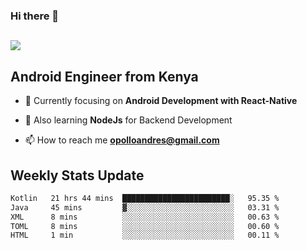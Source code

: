 ### Hi there 👋
<h2 align="left"><img src="https://readme-typing-svg.herokuapp.com?color=000000&lines=I'm+Andrew+Opollo😊;Welcome+to+my+Github😜"> </h2>

## Android Engineer from Kenya


- 🌱 Currently focusing on **Android Development with React-Native**

- 🔭 Also learning **NodeJs** for Backend Development

- 📫 How to reach me **opolloandres@gmail.com**


## Weekly Stats Update
<!--START_SECTION:waka-->

```txt
Kotlin   21 hrs 44 mins  ████████████████████████░   95.35 %
Java     45 mins         ▓░░░░░░░░░░░░░░░░░░░░░░░░   03.31 %
XML      8 mins          ░░░░░░░░░░░░░░░░░░░░░░░░░   00.63 %
TOML     8 mins          ░░░░░░░░░░░░░░░░░░░░░░░░░   00.60 %
HTML     1 min           ░░░░░░░░░░░░░░░░░░░░░░░░░   00.11 %
```

<!--END_SECTION:waka-->



